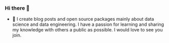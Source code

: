 ### Hi there 👋

- 🔭 I create blog posts and open source packages mainly about data science and data engineering. I have a passion for learning and sharing my knowledge with others a public as possible. I would love to see you join.
<!--
**dvu4/dvu4** is a ✨ _special_ ✨ repository because its `README.md` (this file) appears on your GitHub profile.

Here are some ideas to get you started:

- 🔭 I’m currently working on ...
- 🌱 I’m currently learning ...
- 👯 I’m looking to collaborate on ...
- 🤔 I’m looking for help with ...
- 💬 Ask me about ...
- 📫 How to reach me: ...
- 😄 Pronouns: ...
- ⚡ Fun fact: ...
-->

